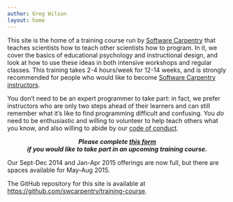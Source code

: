 ```yaml
---
author: Greg Wilson
layout: home
---
```


This site is the home of a training course run by [Software Carpentry][1] that teaches scientists how to teach other scientists how to program. In it, we cover the basics of educational psychology and instructional design, and look at how to use these ideas in both intensive workshops and regular classes. This training takes 2-4 hours/week for 12-14 weeks, and is strongly recommended for people who would like to become [Software Carpentry instructors][2].

You don&#8217;t need to be an expert programmer to take part: in fact, we prefer instructors who are only two steps ahead of their learners and can still remember what it&#8217;s like to find programming difficult and confusing. You *do* need to be enthusiastic and willing to volunteer to help teach others what you know, and also willing to abide by our [code of conduct][3].

<p style="text-align: center;">
  <em><strong>Please complete <a href="http://software-carpentry.org/pages/register.html">this form</a><br /> if you would like to take part in an upcoming training course.</strong></em>
</p>
Our Sept-Dec 2014 and Jan-Apr 2015 offerings are now full, but there are spaces available for May-Aug 2015.

[1]: http://software-carpentry.org
[2]: http://software-carpentry.org/badges/#instructor-badge
[3]: http://software-carpentry.org/conduct.html

The GitHub repository for this site is available at <a href="https://github.com/swcarpentry/training-course"> https://github.com/swcarpentry/training-course</a>.
